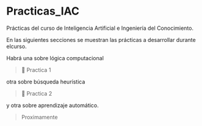 # Practicas_IAC

Prácticas del curso de Inteligencia Artificial e Ingeniería del Conocimiento.

En las siguientes secciones se muestran las prácticas a desarrollar durante elcurso.

Habrá una sobre lógica computacional

> 📁 Practica 1

otra sobre búsqueda heurística

> 📁 Practica 2

y otra sobre aprendizaje automático.

> Proximamente
